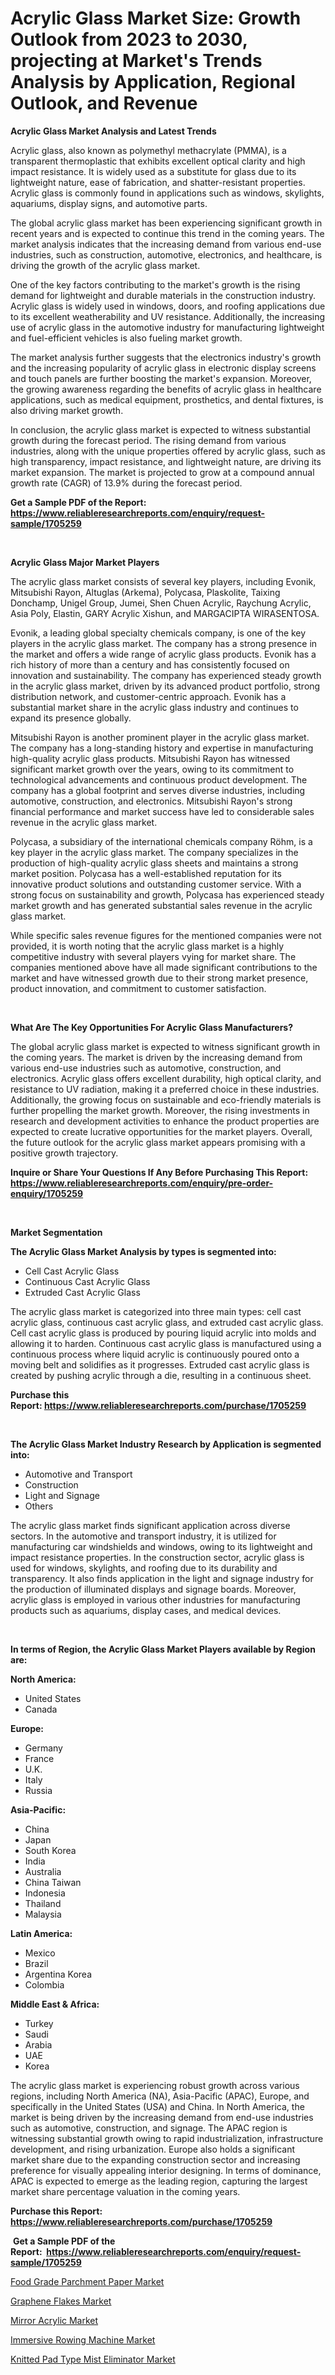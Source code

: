 <p><h1>Acrylic Glass Market Size: Growth Outlook from 2023 to 2030, projecting at Market's Trends Analysis by Application, Regional Outlook, and Revenue</h1></p><p><strong>Acrylic Glass Market Analysis and Latest Trends</strong></p>
<p><p>Acrylic glass, also known as polymethyl methacrylate (PMMA), is a transparent thermoplastic that exhibits excellent optical clarity and high impact resistance. It is widely used as a substitute for glass due to its lightweight nature, ease of fabrication, and shatter-resistant properties. Acrylic glass is commonly found in applications such as windows, skylights, aquariums, display signs, and automotive parts.</p><p>The global acrylic glass market has been experiencing significant growth in recent years and is expected to continue this trend in the coming years. The market analysis indicates that the increasing demand from various end-use industries, such as construction, automotive, electronics, and healthcare, is driving the growth of the acrylic glass market.</p><p>One of the key factors contributing to the market's growth is the rising demand for lightweight and durable materials in the construction industry. Acrylic glass is widely used in windows, doors, and roofing applications due to its excellent weatherability and UV resistance. Additionally, the increasing use of acrylic glass in the automotive industry for manufacturing lightweight and fuel-efficient vehicles is also fueling market growth.</p><p>The market analysis further suggests that the electronics industry's growth and the increasing popularity of acrylic glass in electronic display screens and touch panels are further boosting the market's expansion. Moreover, the growing awareness regarding the benefits of acrylic glass in healthcare applications, such as medical equipment, prosthetics, and dental fixtures, is also driving market growth.</p><p>In conclusion, the acrylic glass market is expected to witness substantial growth during the forecast period. The rising demand from various industries, along with the unique properties offered by acrylic glass, such as high transparency, impact resistance, and lightweight nature, are driving its market expansion. The market is projected to grow at a compound annual growth rate (CAGR) of 13.9% during the forecast period.</p></p>
<p><strong>Get a Sample PDF of the Report:&nbsp; <a href="https://www.reliableresearchreports.com/enquiry/request-sample/1705259">https://www.reliableresearchreports.com/enquiry/request-sample/1705259</a></strong></p>
<p>&nbsp;</p>
<p><strong>Acrylic Glass Major Market Players</strong></p>
<p><p>The acrylic glass market consists of several key players, including Evonik, Mitsubishi Rayon, Altuglas (Arkema), Polycasa, Plaskolite, Taixing Donchamp, Unigel Group, Jumei, Shen Chuen Acrylic, Raychung Acrylic, Asia Poly, Elastin, GARY Acrylic Xishun, and MARGACIPTA WIRASENTOSA.</p><p>Evonik, a leading global specialty chemicals company, is one of the key players in the acrylic glass market. The company has a strong presence in the market and offers a wide range of acrylic glass products. Evonik has a rich history of more than a century and has consistently focused on innovation and sustainability. The company has experienced steady growth in the acrylic glass market, driven by its advanced product portfolio, strong distribution network, and customer-centric approach. Evonik has a substantial market share in the acrylic glass industry and continues to expand its presence globally.</p><p>Mitsubishi Rayon is another prominent player in the acrylic glass market. The company has a long-standing history and expertise in manufacturing high-quality acrylic glass products. Mitsubishi Rayon has witnessed significant market growth over the years, owing to its commitment to technological advancements and continuous product development. The company has a global footprint and serves diverse industries, including automotive, construction, and electronics. Mitsubishi Rayon's strong financial performance and market success have led to considerable sales revenue in the acrylic glass market.</p><p>Polycasa, a subsidiary of the international chemicals company Röhm, is a key player in the acrylic glass market. The company specializes in the production of high-quality acrylic glass sheets and maintains a strong market position. Polycasa has a well-established reputation for its innovative product solutions and outstanding customer service. With a strong focus on sustainability and growth, Polycasa has experienced steady market growth and has generated substantial sales revenue in the acrylic glass market.</p><p>While specific sales revenue figures for the mentioned companies were not provided, it is worth noting that the acrylic glass market is a highly competitive industry with several players vying for market share. The companies mentioned above have all made significant contributions to the market and have witnessed growth due to their strong market presence, product innovation, and commitment to customer satisfaction.</p></p>
<p>&nbsp;</p>
<p><strong>What Are The Key Opportunities For Acrylic Glass Manufacturers?</strong></p>
<p><p>The global acrylic glass market is expected to witness significant growth in the coming years. The market is driven by the increasing demand from various end-use industries such as automotive, construction, and electronics. Acrylic glass offers excellent durability, high optical clarity, and resistance to UV radiation, making it a preferred choice in these industries. Additionally, the growing focus on sustainable and eco-friendly materials is further propelling the market growth. Moreover, the rising investments in research and development activities to enhance the product properties are expected to create lucrative opportunities for the market players. Overall, the future outlook for the acrylic glass market appears promising with a positive growth trajectory.</p></p>
<p><strong>Inquire or Share Your Questions If Any Before Purchasing This Report: <a href="https://www.reliableresearchreports.com/enquiry/pre-order-enquiry/1705259">https://www.reliableresearchreports.com/enquiry/pre-order-enquiry/1705259</a></strong></p>
<p>&nbsp;</p>
<p><strong>Market Segmentation</strong></p>
<p><strong>The Acrylic Glass Market Analysis by types is segmented into:</strong></p>
<p><ul><li>Cell Cast Acrylic Glass</li><li>Continuous Cast Acrylic Glass</li><li>Extruded Cast Acrylic Glass</li></ul></p>
<p><p>The acrylic glass market is categorized into three main types: cell cast acrylic glass, continuous cast acrylic glass, and extruded cast acrylic glass. Cell cast acrylic glass is produced by pouring liquid acrylic into molds and allowing it to harden. Continuous cast acrylic glass is manufactured using a continuous process where liquid acrylic is continuously poured onto a moving belt and solidifies as it progresses. Extruded cast acrylic glass is created by pushing acrylic through a die, resulting in a continuous sheet.</p></p>
<p><strong>Purchase this Report:&nbsp;<a href="https://www.reliableresearchreports.com/purchase/1705259">https://www.reliableresearchreports.com/purchase/1705259</a></strong></p>
<p>&nbsp;</p>
<p><strong>The Acrylic Glass Market Industry Research by Application is segmented into:</strong></p>
<p><ul><li>Automotive and Transport</li><li>Construction</li><li>Light and Signage</li><li>Others</li></ul></p>
<p><p>The acrylic glass market finds significant application across diverse sectors. In the automotive and transport industry, it is utilized for manufacturing car windshields and windows, owing to its lightweight and impact resistance properties. In the construction sector, acrylic glass is used for windows, skylights, and roofing due to its durability and transparency. It also finds application in the light and signage industry for the production of illuminated displays and signage boards. Moreover, acrylic glass is employed in various other industries for manufacturing products such as aquariums, display cases, and medical devices.</p></p>
<p>&nbsp;</p>
<p><strong>In terms of Region, the Acrylic Glass Market Players available by Region are:</strong></p>
<p>
    <p> <strong> North America: </strong>
        <ul>
            <li>United States</li>
            <li>Canada</li>
        </ul>
        </p> 
    <p> <strong> Europe: </strong>
        <ul>
            <li>Germany</li>
            <li>France</li>
            <li>U.K.</li>
            <li>Italy</li>
            <li>Russia</li>
        </ul>
        </p> 
    <p> <strong> Asia-Pacific: </strong>
        <ul>
            <li>China</li>
            <li>Japan</li>
            <li>South Korea</li>
            <li>India</li>
            <li>Australia</li>
            <li>China Taiwan</li>
            <li>Indonesia</li>
            <li>Thailand</li>
            <li>Malaysia</li>
        </ul>
        </p> 
    <p> <strong> Latin America: </strong>
        <ul>
            <li>Mexico</li>
            <li>Brazil</li>
            <li>Argentina Korea</li>
            <li>Colombia</li>
        </ul>
        </p> 
    <p> <strong> Middle East & Africa: </strong>
        <ul>
            <li>Turkey</li>
            <li>Saudi</li>
            <li>Arabia</li>
            <li>UAE</li>
            <li>Korea</li>
        </ul>
    </p>
    </p>
<p><p>The acrylic glass market is experiencing robust growth across various regions, including North America (NA), Asia-Pacific (APAC), Europe, and specifically in the United States (USA) and China. In North America, the market is being driven by the increasing demand from end-use industries such as automotive, construction, and signage. The APAC region is witnessing substantial growth owing to rapid industrialization, infrastructure development, and rising urbanization. Europe also holds a significant market share due to the expanding construction sector and increasing preference for visually appealing interior designing. In terms of dominance, APAC is expected to emerge as the leading region, capturing the largest market share percentage valuation in the coming years.</p></p>
<p><strong>Purchase this Report: <a href="https://www.reliableresearchreports.com/purchase/1705259">https://www.reliableresearchreports.com/purchase/1705259</a></strong></p>
<p>&nbsp;<strong>Get a Sample PDF of the Report:&nbsp;&nbsp;<a href="https://www.reliableresearchreports.com/enquiry/request-sample/1705259">https://www.reliableresearchreports.com/enquiry/request-sample/1705259</a></strong></p>
<p><strong></strong></p>
<p><p><a href="https://medium.com/@marilynadams76/food-grade-parchment-paper-market-exploring-market-share-market-trends-and-future-growth-0025f2f12455">Food Grade Parchment Paper Market</a></p><p><a href="https://github.com/mabutironaldo/Market-Research-Report-List-1/blob/main/graphene-flakes-market.md">Graphene Flakes Market</a></p><p><a href="https://github.com/lbird53714/Market-Research-Report-List-1/blob/main/mirror-acrylic-market.md">Mirror Acrylic Market</a></p><p><a href="https://medium.com/@beverlychen69/immersive-rowing-machine-market-trends-and-market-analysis-forecasted-for-period-2023-2030-0c23c244d7fb">Immersive Rowing Machine Market</a></p><p><a href="https://medium.com/@pauladams6h/knitted-pad-type-mist-eliminator-market-size-reveals-the-best-marketing-channels-in-global-industry-92abcafc0aae">Knitted Pad Type Mist Eliminator Market</a></p></p>
